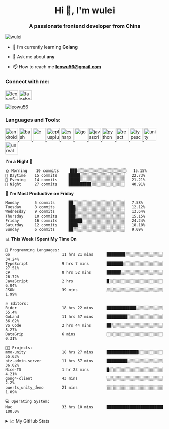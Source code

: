 <h1 align="center">Hi 👋, I'm wulei</h1>
<h3 align="center">A passionate frontend developer from China</h3>

<p align="left"> <img src="https://komarev.com/ghpvc/?username=wulei&label=Profile%20views&color=0e75b6&style=flat" alt="wulei" /> </p>



- 🌱 I’m currently learning **Golang**

- 💬 Ask me about **any**

- 📫 How to reach me **leowu56@gmail.com**


<h3 align="left">Connect with me:</h3>
<p align="left">
<a href="https://twitter.com/leowu56" target="blank"><img align="center" src="https://cdn.jsdelivr.net/npm/simple-icons@3.0.1/icons/twitter.svg" alt="leowu56" height="30" width="40" /></a>
<a href="https://fb.com/facebook.com/leowu056" target="blank"><img align="center" src="https://cdn.jsdelivr.net/npm/simple-icons@3.0.1/icons/facebook.svg" alt="facebook.com/leowu056" height="30" width="40" /></a>
</p>

<p align="left"> <a href="https://twitter.com/leowu56" target="blank"><img src="https://img.shields.io/twitter/follow/leowu56?logo=twitter&style=for-the-badge" alt="leowu56" /></a> </p>

<h3 align="left">Languages and Tools:</h3>
<p align="left"> <a href="https://developer.android.com" target="_blank"> <img src="https://devicons.github.io/devicon/devicon.git/icons/android/android-original-wordmark.svg" alt="android" width="40" height="40"/> </a> <a href="https://www.gnu.org/software/bash/" target="_blank"> <img src="https://www.vectorlogo.zone/logos/gnu_bash/gnu_bash-icon.svg" alt="bash" width="40" height="40"/> </a> <a href="https://www.cprogramming.com/" target="_blank"> <img src="https://devicons.github.io/devicon/devicon.git/icons/c/c-original.svg" alt="c" width="40" height="40"/> </a> <a href="https://www.w3schools.com/cpp/" target="_blank"> <img src="https://devicons.github.io/devicon/devicon.git/icons/cplusplus/cplusplus-original.svg" alt="cplusplus" width="40" height="40"/> </a> <a href="https://www.w3schools.com/cs/" target="_blank"> <img src="https://devicons.github.io/devicon/devicon.git/icons/csharp/csharp-original.svg" alt="csharp" width="40" height="40"/> </a> <a href="https://golang.org" target="_blank"> <img src="https://devicons.github.io/devicon/devicon.git/icons/go/go-original.svg" alt="go" width="40" height="40"/> </a> <a href="https://developer.mozilla.org/en-US/docs/Web/JavaScript" target="_blank"> <img src="https://devicons.github.io/devicon/devicon.git/icons/javascript/javascript-original.svg" alt="javascript" width="40" height="40"/> </a> <a href="https://www.python.org" target="_blank"> <img src="https://devicons.github.io/devicon/devicon.git/icons/python/python-original.svg" alt="python" width="40" height="40"/> </a> <a href="https://reactjs.org/" target="_blank"> <img src="https://devicons.github.io/devicon/devicon.git/icons/react/react-original-wordmark.svg" alt="react" width="40" height="40"/> </a> <a href="https://www.typescriptlang.org/" target="_blank"> <img src="https://devicons.github.io/devicon/devicon.git/icons/typescript/typescript-original.svg" alt="typescript" width="40" height="40"/> </a> <a href="https://unity.com/" target="_blank"> <img src="https://www.vectorlogo.zone/logos/unity3d/unity3d-icon.svg" alt="unity" width="40" height="40"/> </a> <a href="https://unrealengine.com/" target="_blank"> <img src="https://raw.githubusercontent.com/kenangundogan/fontisto/036b7eca71aab1bef8e6a0518f7329f13ed62f6b/icons/svg/brand/unreal-engine.svg" alt="unreal" width="40" height="40"/> </a> </p>


<!--START_SECTION:waka-->
**I'm a Night 🦉** 

```text
🌞 Morning    10 commits     ███░░░░░░░░░░░░░░░░░░░░░░   15.15% 
🌆 Daytime    15 commits     █████░░░░░░░░░░░░░░░░░░░░   22.73% 
🌃 Evening    14 commits     █████░░░░░░░░░░░░░░░░░░░░   21.21% 
🌙 Night      27 commits     ██████████░░░░░░░░░░░░░░░   40.91%

```
📅 **I'm Most Productive on Friday** 

```text
Monday       5 commits      ██░░░░░░░░░░░░░░░░░░░░░░░   7.58% 
Tuesday      8 commits      ███░░░░░░░░░░░░░░░░░░░░░░   12.12% 
Wednesday    9 commits      ███░░░░░░░░░░░░░░░░░░░░░░   13.64% 
Thursday     10 commits     ███░░░░░░░░░░░░░░░░░░░░░░   15.15% 
Friday       16 commits     ██████░░░░░░░░░░░░░░░░░░░   24.24% 
Saturday     12 commits     ████░░░░░░░░░░░░░░░░░░░░░   18.18% 
Sunday       6 commits      ██░░░░░░░░░░░░░░░░░░░░░░░   9.09%

```


📊 **This Week I Spent My Time On** 

```text
💬 Programming Languages: 
Go                       11 hrs 21 mins      ████████░░░░░░░░░░░░░░░░░   34.24% 
TypeScript               9 hrs 7 mins        ███████░░░░░░░░░░░░░░░░░░   27.51% 
C#                       8 hrs 52 mins       ██████░░░░░░░░░░░░░░░░░░░   26.72% 
JavaScript               2 hrs               █░░░░░░░░░░░░░░░░░░░░░░░░   6.04% 
JSON                     39 mins             ░░░░░░░░░░░░░░░░░░░░░░░░░   1.99%

🔥 Editors: 
Rider                    18 hrs 22 mins      █████████████░░░░░░░░░░░░   55.4% 
GoLand                   11 hrs 57 mins      █████████░░░░░░░░░░░░░░░░   36.02% 
VS Code                  2 hrs 44 mins       ██░░░░░░░░░░░░░░░░░░░░░░░   8.27% 
DataGrip                 6 mins              ░░░░░░░░░░░░░░░░░░░░░░░░░   0.31%

🐱‍💻 Projects: 
mmo-unity                18 hrs 27 mins      ██████████████░░░░░░░░░░░   55.63% 
btz-admin-server         11 hrs 57 mins      █████████░░░░░░░░░░░░░░░░   36.02% 
Nice-TS                  1 hr 23 mins        █░░░░░░░░░░░░░░░░░░░░░░░░   4.21% 
gong4-client             43 mins             ░░░░░░░░░░░░░░░░░░░░░░░░░   2.2% 
puerts_unity_demo        21 mins             ░░░░░░░░░░░░░░░░░░░░░░░░░   1.09%

💻 Operating System: 
Mac                      33 hrs 10 mins      █████████████████████████   100.0%

```


<!--END_SECTION:waka-->


<!--[![wulei's wakatime stats](https://github-readme-stats.vercel.app/api/wakatime?username=leowu56)](https://github.com/anuraghazra/github-readme-stats)-->


<details>
<summary>📈 My GitHub Stats</summary>
  
<!--<p><img align="left" src="https://github-readme-stats.vercel.app/api/top-langs?username=wulei&show_icons=true&locale=en&layout=compact" alt="wulei" /></p>-->

<p>&nbsp;<img align="center" src="https://github-readme-stats.vercel.app/api?username=wulei&show_icons=true&locale=en" alt="wulei" /></p>

</details>


